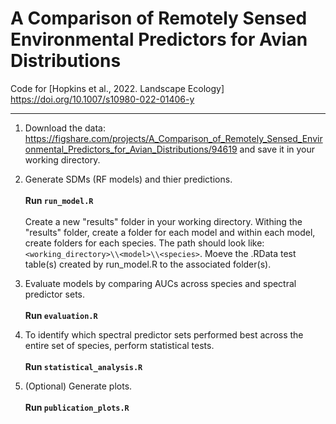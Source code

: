 # A Comparison of Remotely Sensed Environmental Predictors for Avian Distributions
Code for [Hopkins et al., 2022. Landscape Ecology]<br /> 
https://doi.org/10.1007/s10980-022-01406-y
***

1. Download the data: https://figshare.com/projects/A_Comparison_of_Remotely_Sensed_Environmental_Predictors_for_Avian_Distributions/94619 and save it in your working directory. 

2. Generate SDMs (RF models) and thier predictions. <br /><br /> **Run ```run_model.R```**
<br /><br /> Create a new "results" folder in your working directory. Withing the "results" folder, create a folder for each model and within each model, create folders for each species. The path should look like: ```<working_directory>\\<model>\\<species>```. Moeve the .RData test table(s) created by run_model.R to the associated folder(s).

4. Evaluate models by comparing AUCs across species and spectral predictor sets. <br /><br /> **Run ```evaluation.R```** 

5. To identify which spectral predictor sets performed best across the entire set of species, perform statistical tests. <br /><br /> **Run ```statistical_analysis.R```** 

6. (Optional) Generate plots. <br /><br /> **Run ```publication_plots.R```** 
